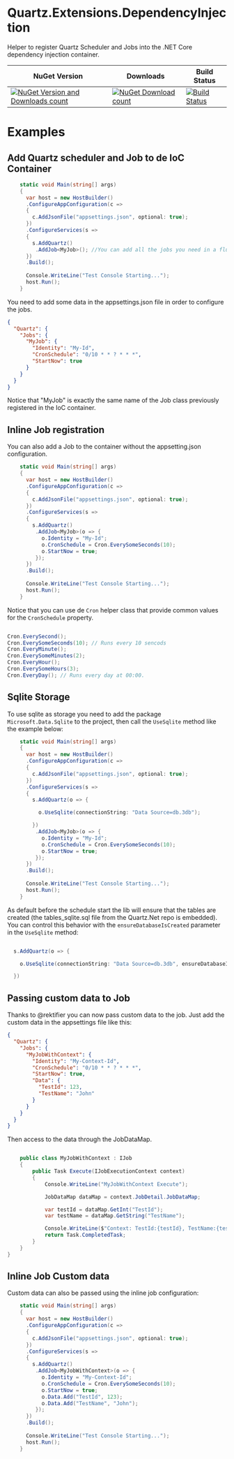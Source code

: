 # Quartz.Extensions.DependencyInjection
Helper to register Quartz Scheduler and Jobs into the .NET Core dependency injection container.

| NuGet Version  | Downloads | Build Status |
| ------------- | ------------- |-----------|
| [![NuGet Version and Downloads count](https://img.shields.io/nuget/vpre/Quartz.Extensions.DependencyInjection.svg)](http://www.nuget.org/packages/Quartz.Extensions.DependencyInjection/)|[![NuGet Download count](https://img.shields.io/nuget/dt/Quartz.Extensions.DependencyInjection.svg)](http://www.nuget.org/packages/Quartz.Extensions.DependencyInjection/)|[![Build Status](https://travis-ci.com/fglaeser/Quartz.Extensions.DependencyInjection.svg?branch=develop)](https://travis-ci.com/fglaeser/Quartz.Extensions.DependencyInjection)|

# Examples
## Add Quartz scheduler and Job to de IoC Container

```csharp
    static void Main(string[] args)
    {
      var host = new HostBuilder()
      .ConfigureAppConfiguration(c =>
      {
        c.AddJsonFile("appsettings.json", optional: true);
      })
      .ConfigureServices(s =>
      {
        s.AddQuartz()
         .AddJob<MyJob>(); //You can add all the jobs you need in a fluent way
      })
      .Build();
      
      Console.WriteLine("Test Console Starting...");
      host.Run();
    }
```
You need to add some data in the appsettings.json file in order to configure the jobs.
```json
{
  "Quartz": {
    "Jobs": {
      "MyJob": {
        "Identity": "My-Id",
        "CronSchedule": "0/10 * * ? * * *",
        "StartNow": true
      }
    }
  }
}
```
Notice that "MyJob" is exactly the same name of the Job class previously registered in the IoC container.

## Inline Job registration

You can also add a Job to the container without the appsetting.json configuration.

```csharp
    static void Main(string[] args)
    {
      var host = new HostBuilder()
      .ConfigureAppConfiguration(c =>
      {
        c.AddJsonFile("appsettings.json", optional: true);
      })
      .ConfigureServices(s =>
      {
        s.AddQuartz()
         .AddJob<MyJob>(o => {
           o.Identity = "My-Id";
           o.CronSchedule = Cron.EverySomeSeconds(10);
           o.StartNow = true;
         });
      })
      .Build();
      
      Console.WriteLine("Test Console Starting...");
      host.Run();
    }
```

Notice that you can use de `Cron` helper class that provide common values for the `CronSchedule` property.

```csharp

Cron.EverySecond(); 
Cron.EverySomeSeconds(10); // Runs every 10 sencods
Cron.EveryMinute();
Cron.EverySomeMinutes(2); 
Cron.EveryHour();
Cron.EverySomeHours(3);
Cron.EveryDay(); // Runs every day at 00:00.

```
## Sqlite Storage

To use sqlite as storage you need to add the package `Microsoft.Data.Sqlite` to the project, then call the `UseSqlite` method like the example below:

```csharp
    static void Main(string[] args)
    {
      var host = new HostBuilder()
      .ConfigureAppConfiguration(c =>
      {
        c.AddJsonFile("appsettings.json", optional: true);
      })
      .ConfigureServices(s =>
      {
        s.AddQuartz(o => {

          o.UseSqlite(connectionString: "Data Source=db.3db");

        })
         .AddJob<MyJob>(o => {
           o.Identity = "My-Id";
           o.CronSchedule = Cron.EverySomeSeconds(10);
           o.StartNow = true;
         });
      })
      .Build();
      
      Console.WriteLine("Test Console Starting...");
      host.Run();
    }
```

As default before the schedule start the lib will ensure that the tables are created (the tables_sqlite.sql file from the Quartz.Net repo is embedded). You can control this behavior with the `ensureDatabaseIsCreated` parameter in the `UseSqlite` method:

```csharp

  s.AddQuartz(o => {

    o.UseSqlite(connectionString: "Data Source=db.3db", ensureDatabaseIsCreated: false);

  })

```

## Passing custom data to Job
Thanks to @rektifier you can now pass custom data to the job. Just add the custom data in the appsettings file like this:
 
```json
{
  "Quartz": {
    "Jobs": {
      "MyJobWithContext": {
        "Identity": "My-Context-Id",
        "CronSchedule": "0/10 * * ? * * *",
        "StartNow": true,
        "Data": {
          "TestId": 123,
          "TestName": "John"
        }
      }
    }
  }
}

```

Then access to the data through the JobDataMap.

```c#

    public class MyJobWithContext : IJob
    {
        public Task Execute(IJobExecutionContext context)
        {
            Console.WriteLine("MyJobWithContext Execute");

            JobDataMap dataMap = context.JobDetail.JobDataMap;

            var testId = dataMap.GetInt("TestId");
            var testName = dataMap.GetString("TestName");

            Console.WriteLine($"Context: TestId:{testId}, TestName:{testName}");
            return Task.CompletedTask;
        }
    }
}

```

## Inline Job Custom data

Custom data can also be passed using the inline job configuration:

```csharp
    static void Main(string[] args)
    {
      var host = new HostBuilder()
      .ConfigureAppConfiguration(c =>
      {
        c.AddJsonFile("appsettings.json", optional: true);
      })
      .ConfigureServices(s =>
      {
        s.AddQuartz()
         .AddJob<MyJobWithContext>(o => {
           o.Identity = "My-Context-Id";
           o.CronSchedule = Cron.EverySomeSeconds(10);
           o.StartNow = true;
           o.Data.Add("TestId", 123);
           o.Data.Add("TestName", "John");
         });
      })
      .Build();
      
      Console.WriteLine("Test Console Starting...");
      host.Run();
    }
```